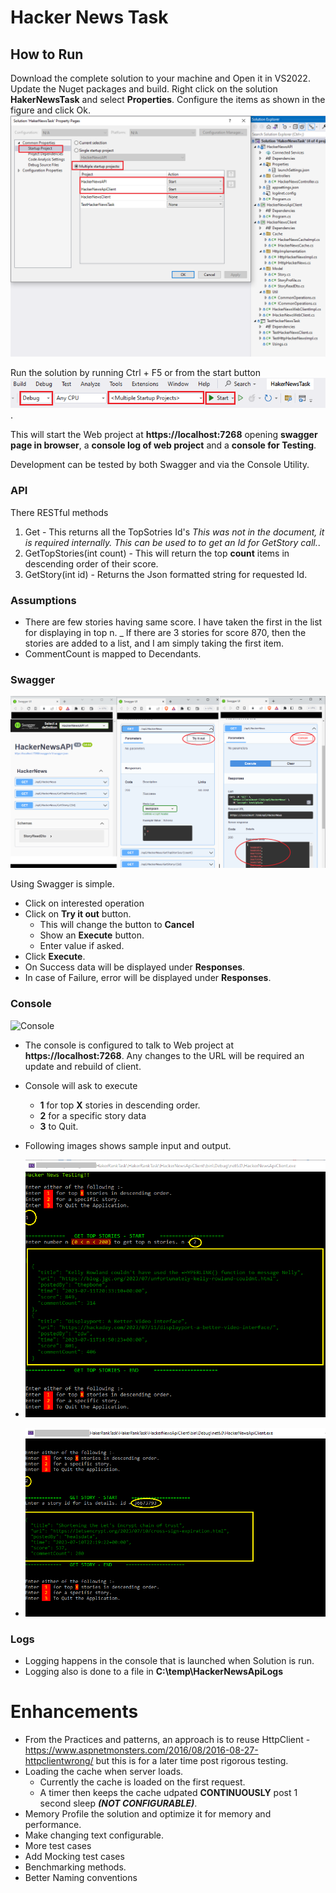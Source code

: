 # Hacker News Task

## How to Run

Download the complete solution to your machine and Open it in VS2022.
Update the Nuget packages and build.
Right click on the solution **HakerNewsTask** and select **Properties**.
Configure the items as shown in the figure and click Ok.
![Multiple startup project configuration](/Images/SolutionStartup.png)

Run the solution by running Ctrl + F5 or from the start button ![Run button](Images/ProjectRun.png).

This will start the Web project at **https://localhost:7268** opening **swagger page in browser**, a **console log of web project** and a **console for Testing**.

Development can be tested by both Swagger and via the Console Utility.

### API

There RESTful methods

1. Get - This returns all the TopSotries Id's _This was not in the document, it is required internally. This can be used to to get an Id for GetStory call._.
1. GetTopStories(int count) - This will return the top **count** items in descending order of their score.
1. GetStory(int id) - Returns the Json formatted string for requested Id.

### Assumptions

- There are few stories having same score. I have taken the first in the list for displaying in top n.
  \_ If there are 3 stories for score 870, then the stories are added to a list, and I am simply taking the first item.
- CommentCount is mapped to Decendants.

### Swagger

![Swagger UI](Images/Swagger.png)

Using Swagger is simple.

- Click on interested operation
- Click on **Try it out** button.
  - This will change the button to **Cancel**
  - Show an **Execute** button.
  - Enter value if asked.
- Click **Execute**.
- On Success data will be displayed under **Responses**.
- In case of Failure, error will be displayed under **Responses**.

### Console

![Console](Imaages/Console01.png)

- The console is configured to talk to Web project at **https://localhost:7268**. Any changes to the URL will be required an update and rebuild of client.
- Console will ask to execute
  - **1** for top **X** stories in descending order.
  - **2** for a specific story data
  - **3** to Quit.
- Following images shows sample input and output.

- ![For top 2 stories](Images/Console10.png)

- ![For specific story](Images/Console20.png)

### Logs

- Logging happens in the console that is launched when Solution is run.
- Logging also is done to a file in **C:\temp\HackerNewsApiLogs**

# Enhancements

- From the Practices and patterns, an approach is to reuse HttpClient - https://www.aspnetmonsters.com/2016/08/2016-08-27-httpclientwrong/ but this is for a later time post rigorous testing.
- Loading the cache when server loads.
  - Currently the cache is loaded on the first request.
  - A timer then keeps the cache udpated **CONTINUOUSLY** post 1 second sleep **_(NOT CONFIGURABLE)_**.
- Memory Profile the solution and optimize it for memory and performance.
- Make changing text configurable.
- More test cases
- Add Mocking test cases
- Benchmarking methods.
- Better Naming conventions
